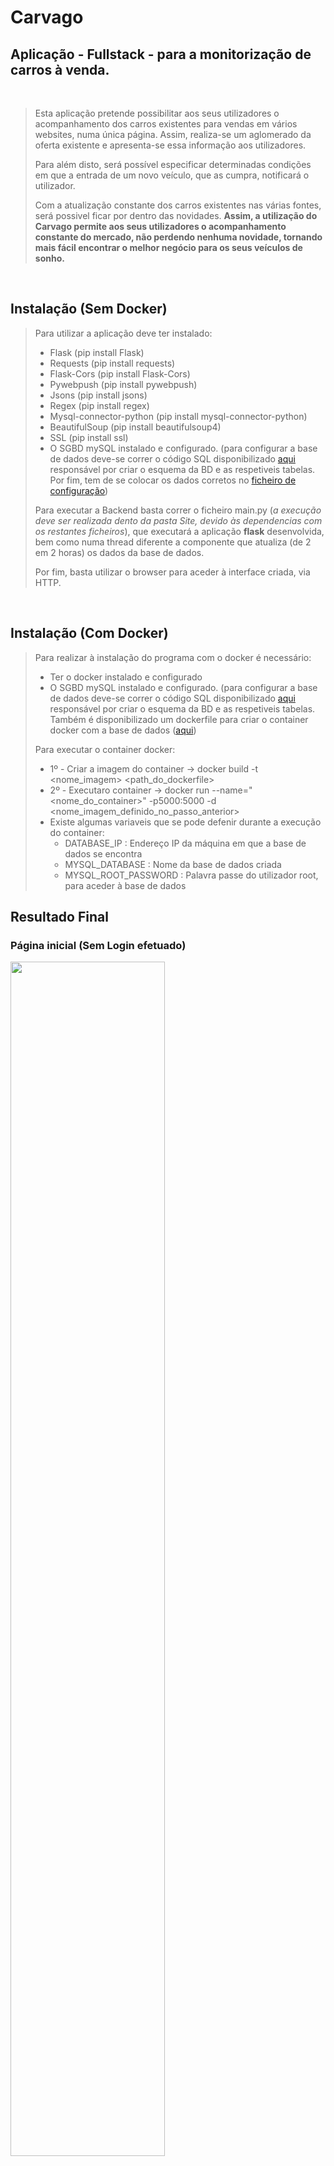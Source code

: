 # Carvago

## Aplicação **- Fullstack -** para a monitorização de carros à venda. 
</br>

> Esta aplicação pretende possibilitar aos seus utilizadores o acompanhamento dos carros existentes para vendas em vários websites, numa única página. Assim, realiza-se um aglomerado da oferta existente e apresenta-se essa informação aos utilizadores.
>
> Para além disto, será possível especificar determinadas condições em que a entrada de um novo veículo, que as cumpra, notificará o utilizador.
>
> Com a atualização constante dos carros existentes nas várias fontes, será possivel ficar por dentro das novidades. **Assim, a utilização do Carvago permite aos seus utilizadores o acompanhamento constante do mercado, não perdendo nenhuma novidade, tornando mais fácil encontrar o melhor negócio para os seus veículos de sonho.**
</br>

## Instalação (Sem Docker)

> Para utilizar a aplicação deve ter instalado:
> - Flask (pip install Flask)
> - Requests (pip install requests)
> - Flask-Cors (pip install Flask-Cors)
> - Pywebpush (pip install pywebpush)
> - Jsons (pip install jsons)
> - Regex (pip install regex)
> - Mysql-connector-python (pip install mysql-connector-python)
> - BeautifulSoup (pip install beautifulsoup4)
> - SSL (pip install ssl)
> - O SGBD mySQL instalado e configurado. (para configurar a base de dados deve-se correr o código SQL disponibilizado [aqui](https://github.com/pVeloso19/Carvago/blob/main/Site/BaseDados/Creat.sql) responsável por criar o esquema da BD e as respetiveis tabelas. Por fim, tem de se colocar os dados corretos no [ficheiro de configuração](https://github.com/pVeloso19/Carvago/blob/main/Site/BaseDados/DBConexao.py))
>
> Para executar a Backend basta correr o ficheiro main.py (*a execução deve ser realizada dento da pasta Site, devido às dependencias com os restantes ficheiros*), que executará a aplicação **flask** desenvolvida, bem como numa thread diferente a componente que atualiza (de 2 em 2 horas) os dados da base de dados.
>
> Por fim, basta utilizar o browser para aceder à interface criada, via HTTP.
</br>

## Instalação (Com Docker)

> Para realizar à instalação do programa com o docker é necessário:
>
> - Ter o docker instalado e configurado
> - O SGBD mySQL instalado e configurado. (para configurar a base de dados deve-se correr o código SQL disponibilizado [aqui](https://github.com/pVeloso19/Carvago/blob/main/Site/BaseDados/Creat.sql) responsável por criar o esquema da BD e as respetiveis tabelas. Também é disponibilizado um dockerfile para criar o container docker com a base de dados ([aqui](https://github.com/pVeloso19/Carvago/blob/main/Dockerfile_BaseDados))
>
> Para executar o container docker:
>
> - 1º - Criar a imagem do container -> docker build -t <nome_imagem> <path_do_dockerfile>
> - 2º - Executaro container -> docker run --name="<nome_do_container>" -p5000:5000 -d <nome_imagem_definido_no_passo_anterior>
> - Existe algumas variaveis que se pode defenir durante a execução do container:
>   - DATABASE_IP : Endereço IP da máquina em que a base de dados se encontra
>   - MYSQL_DATABASE : Nome da base de dados criada
>   - MYSQL_ROOT_PASSWORD : Palavra passe do utilizador root, para aceder à base de dados

## Resultado Final

### Página inicial (Sem Login efetuado)
<p display="flex" align-items="stretch">
<img src="https://cdn.discordapp.com/attachments/1002574979252105312/1002626682865340456/Captura_de_Ecra_8.png?width=971&height=546" width="70%">

<img src="https://cdn.discordapp.com/attachments/1002574979252105312/1002626522122825838/Screenshot_20220729_181819_com.huawei.browser.jpg?width=255&height=545" height="400px">
<p>

### Login/Criar conta
<p display="flex" align-items="stretch">
<img alt="Login PC" src="https://cdn.discordapp.com/attachments/1002574979252105312/1002626683221848185/Captura_de_Ecra_9.png?width=971&height=546" width="70%">

<img alt="Login Tele" src="https://cdn.discordapp.com/attachments/1002574979252105312/1002626521887952906/Screenshot_20220729_181822_com.huawei.browser.jpg?width=255&height=545" height="400px">

<img alt="Criar Conta PC" src="https://cdn.discordapp.com/attachments/1002574979252105312/1002626683762921482/Captura_de_Ecra_10.png?width=971&height=546" width="70%">

<img alt="Criar Conta Tele" src="https://cdn.discordapp.com/attachments/1002574979252105312/1002626521686610032/Screenshot_20220729_181827_com.huawei.browser.jpg?width=255&height=545" height="400px">
<p>

### Home Page
<p display="flex" align-items="stretch">
<img alt="HomePage PC" src="https://cdn.discordapp.com/attachments/1002574979252105312/1002626682093584494/Captura_de_Ecra_11.png?width=971&height=546"  width="70%">

<img alt="HomePage Tele" src="https://cdn.discordapp.com/attachments/1002574979252105312/1002626521451733133/Screenshot_20220729_181908_com.huawei.browser.jpg?width=255&height=545" height="400px" >
<p>

### Todos os carros
<p display="flex" align-items="stretch">
<img alt="TodosCarros PC" src="https://cdn.discordapp.com/attachments/1002574979252105312/1002626682437500938/Captura_de_Ecra_12.png?width=971&height=546"  width="70%">

<img alt="TodosCarros Tele" src="https://media.discordapp.net/attachments/1002574979252105312/1002628823835213834/Screenshot_20220729_182849_com.huawei.browser.jpg?width=255&height=545" height="400px">
<p>

### Adicionar Interesses
<p display="flex" align-items="stretch">
<img alt="ADDInteresse PC" src="https://cdn.discordapp.com/attachments/1002574979252105312/1002626684262035556/Captura_de_Ecra_13.png?width=971&height=546"  width="70%">

<img alt="ADDInteresse Tele" src="https://cdn.discordapp.com/attachments/1002574979252105312/1002626521183305789/Screenshot_20220729_181927_com.huawei.browser.jpg?width=255&height=545" height="400px" >
<p>

### Favoritos/Novos Carros (Sem Resultados)
<p display="flex" align-items="stretch">
<img alt="Sem Resultados PC" src="https://media.discordapp.net/attachments/1002574979252105312/1002629604240007238/Captura_de_Ecra_14.png?width=971&height=546"  width="70%">

<img alt="Sem Resultados Tele" src="https://media.discordapp.net/attachments/1002574979252105312/1002629520563650650/Screenshot_20220729_183140_com.huawei.browser.jpg?width=255&height=545" height="400px" >
<p>

